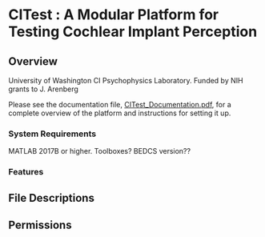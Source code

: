 # CITest : A Modular Platform for Testing Cochlear Implant Perception

## Overview

University of Washington CI Psychophysics Laboratory. Funded by NIH grants to J. Arenberg

Please see the documentation file, [CITest_Documentation.pdf](./documentation/CITest%20Documentation_v01.21.pdf), for a complete overview of the platform and instructions for setting it up.

### System Requirements

MATLAB 2017B or higher. Toolboxes? BEDCS version??


### Features



## File Descriptions

## Permissions
